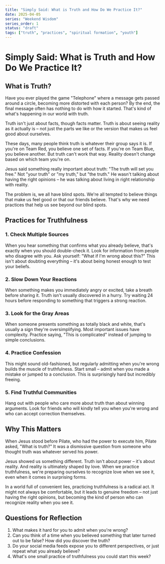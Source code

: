 ```yaml
---
title: "Simply Said: What is Truth and How Do We Practice It?"
date: 2025-04-05
series: "Weekend Wisdom"
series_order: 1
status: "draft"
tags: ["truth", "practices", "spiritual formation", "youth"]
---
```


# Simply Said: What is Truth and How Do We Practice It?

## What is Truth?

Have you ever played the game "Telephone" where a message gets passed around a circle, becoming more distorted with each person? By the end, the final message often has nothing to do with how it started. That's kind of what's happening in our world with truth.

Truth isn't just about facts, though facts matter. Truth is about seeing reality as it actually is – not just the parts we like or the version that makes us feel good about ourselves.

These days, many people think truth is whatever their group says it is. If you're on Team Red, you believe one set of facts. If you're on Team Blue, you believe another. But truth can't work that way. Reality doesn't change based on which team you're on.

Jesus said something really important about truth: "The truth will set you free." Not "your truth" or "my truth," but "the truth." He wasn't talking about having the right opinions – he was talking about living in right relationship with reality.

The problem is, we all have blind spots. We're all tempted to believe things that make us feel good or that our friends believe. That's why we need practices that help us see beyond our blind spots.

## Practices for Truthfulness

### 1. **Check Multiple Sources**
When you hear something that confirms what you already believe, that's exactly when you should double-check it. Look for information from people who disagree with you. Ask yourself: "What if I'm wrong about this?" This isn't about doubting everything – it's about being honest enough to test your beliefs.

### 2. **Slow Down Your Reactions**
When something makes you immediately angry or excited, take a breath before sharing it. Truth isn't usually discovered in a hurry. Try waiting 24 hours before responding to something that triggers a strong reaction.

### 3. **Look for the Gray Areas**
When someone presents something as totally black and white, that's usually a sign they're oversimplifying. Most important issues have complexity. Practice saying, "This is complicated" instead of jumping to simple conclusions.

### 4. **Practice Confession**
This might sound old-fashioned, but regularly admitting when you're wrong builds the muscle of truthfulness. Start small – admit when you made a mistake or jumped to a conclusion. This is surprisingly hard but incredibly freeing.

### 5. **Find Truthful Communities**
Hang out with people who care more about truth than about winning arguments. Look for friends who will kindly tell you when you're wrong and who can accept correction themselves.

## Why This Matters

When Jesus stood before Pilate, who had the power to execute him, Pilate asked, "What is truth?" It was a dismissive question from someone who thought truth was whatever served his power. 

Jesus showed us something different. Truth isn't about power – it's about reality. And reality is ultimately shaped by love. When we practice truthfulness, we're preparing ourselves to recognize love when we see it, even when it comes in surprising forms.

In a world full of convenient lies, practicing truthfulness is a radical act. It might not always be comfortable, but it leads to genuine freedom – not just having the right opinions, but becoming the kind of person who can recognize reality when you see it.

## Questions for Reflection

1. What makes it hard for you to admit when you're wrong?
2. Can you think of a time when you believed something that later turned out to be false? How did you discover the truth?
3. Do your social media feeds expose you to different perspectives, or just repeat what you already believe?
4. What's one small practice of truthfulness you could start this week?